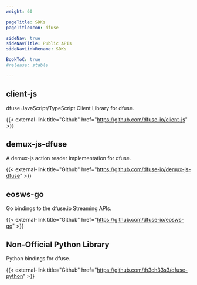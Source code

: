 ```yaml
---
weight: 60

pageTitle: SDKs
pageTitleIcon: dfuse

sideNav: true
sideNavTitle: Public APIs
sideNavLinkRename: SDKs

BookToC: true
#release: stable

---
```


## client-js

dfuse JavaScript/TypeScript Client Library for dfuse.

{{< external-link title="Github" href="https://github.com/dfuse-io/client-js" >}}

## demux-js-dfuse

A demux-js action reader implementation for dfuse.

{{< external-link title="Github" href="https://github.com/dfuse-io/demux-js-dfuse" >}}

## eosws-go

Go bindings to the dfuse.io Streaming APIs.

{{< external-link title="Github" href="https://github.com/dfuse-io/eosws-go" >}}

## Non-Official Python Library

Python bindings for dfuse.

{{< external-link title="Github" href="https://github.com/th3ch33s3/dfuse-python" >}}
